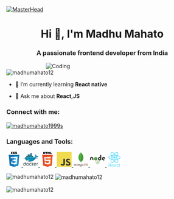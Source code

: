 [![MasterHead](https://as1.ftcdn.net/v2/jpg/03/52/39/00/1000_F_352390061_Bem8aYkzfGhIObTC4fXhf0PmKQjWM1wN.jpg)](https://madhumahato12.io)

<h1 align="center">Hi 👋, I'm Madhu Mahato </h1>
<h3 align="center">A passionate frontend developer from India</h3>

<img align="right" alt="Coding" width="400" src="https://encrypted-tbn0.gstatic.com/images?q=tbn:ANd9GcSiPRKxBOAMXwcU-xN-K7d-II-ZZBiP0nHUrg&s">
<p align="left"> <img src="https://komarev.com/ghpvc/?username=madhumahato12&label=Profile%20views&color=0e75b6&style=flat" alt="madhumahato12" /> </p>

- 🌱 I’m currently learning **React native**

- 💬 Ask me about **React,JS**

<h3 align="left">Connect with me:</h3>
<p align="left">
<a href="https://www.leetcode.com/madhumahato1999s" target="blank"><img align="center" src="https://raw.githubusercontent.com/rahuldkjain/github-profile-readme-generator/master/src/images/icons/Social/leet-code.svg" alt="madhumahato1999s" height="30" width="40" /></a>
</p>

<h3 align="left">Languages and Tools:</h3>
<p align="left"> <a href="https://www.w3schools.com/css/" target="_blank" rel="noreferrer"> <img src="https://raw.githubusercontent.com/devicons/devicon/master/icons/css3/css3-original-wordmark.svg" alt="css3" width="40" height="40"/> </a> <a href="https://www.docker.com/" target="_blank" rel="noreferrer"> <img src="https://raw.githubusercontent.com/devicons/devicon/master/icons/docker/docker-original-wordmark.svg" alt="docker" width="40" height="40"/> </a> <a href="https://www.w3.org/html/" target="_blank" rel="noreferrer"> <img src="https://raw.githubusercontent.com/devicons/devicon/master/icons/html5/html5-original-wordmark.svg" alt="html5" width="40" height="40"/> </a> <a href="https://developer.mozilla.org/en-US/docs/Web/JavaScript" target="_blank" rel="noreferrer"> <img src="https://raw.githubusercontent.com/devicons/devicon/master/icons/javascript/javascript-original.svg" alt="javascript" width="40" height="40"/> </a> <a href="https://www.mongodb.com/" target="_blank" rel="noreferrer"> <img src="https://raw.githubusercontent.com/devicons/devicon/master/icons/mongodb/mongodb-original-wordmark.svg" alt="mongodb" width="40" height="40"/> </a> <a href="https://nodejs.org" target="_blank" rel="noreferrer"> <img src="https://raw.githubusercontent.com/devicons/devicon/master/icons/nodejs/nodejs-original-wordmark.svg" alt="nodejs" width="40" height="40"/> </a> <a href="https://reactjs.org/" target="_blank" rel="noreferrer"> <img src="https://raw.githubusercontent.com/devicons/devicon/master/icons/react/react-original-wordmark.svg" alt="react" width="40" height="40"/> </a> </p>

<p><img align="left" src="https://github-readme-stats.vercel.app/api/top-langs?username=madhumahato12&show_icons=true&locale=en&layout=compact" alt="madhumahato12" /></p>

<p>&nbsp;<img align="center" src="https://github-readme-stats.vercel.app/api?username=madhumahato12&show_icons=true&locale=en" alt="madhumahato12" /></p>

<p><img align="center" src="https://github-readme-streak-stats.herokuapp.com/?user=madhumahato12&" alt="madhumahato12" /></p>
